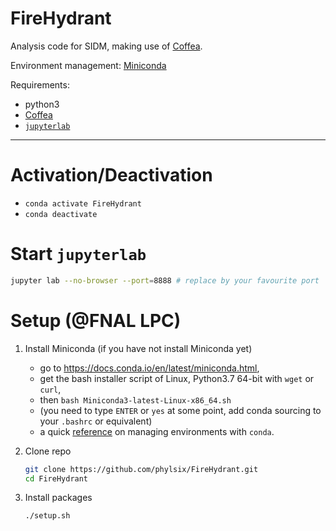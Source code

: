 FireHydrant
===========

Analysis code for SIDM, making use of [Coffea](https://github.com/CoffeaTeam/coffea).

Environment management: [Miniconda](https://docs.conda.io/en/latest/miniconda.html)

Requirements:

- python3
- [Coffea](https://github.com/CoffeaTeam/coffea)
- [`jupyterlab`](https://github.com/jupyterlab/jupyterlab)

---

# Activation/Deactivation

- `conda activate FireHydrant`
- `conda deactivate`

# Start `jupyterlab`

```bash
jupyter lab --no-browser --port=8888 # replace by your favourite port
```

# Setup (@FNAL LPC)

1. Install Miniconda (if you have not install Miniconda yet)

    - go to https://docs.conda.io/en/latest/miniconda.html,
    - get the bash installer script of Linux, Python3.7 64-bit with `wget` or `curl`,
    - then `bash Miniconda3-latest-Linux-x86_64.sh`
    - (you need to type `ENTER` or `yes` at some point, add conda sourcing to your `.bashrc` or equivalent)
    - a quick [reference](https://conda.io/projects/conda/en/latest/user-guide/tasks/manage-environments.html) on managing environments with `conda`.

2. Clone repo

    ```bash
    git clone https://github.com/phylsix/FireHydrant.git
    cd FireHydrant
    ```

3. Install packages

    ```bash
    ./setup.sh
    ```
